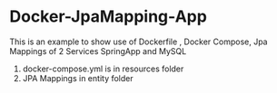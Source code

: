 # Docker-JpaMapping-App
This is an example to show use of Dockerfile , Docker Compose, Jpa Mappings of 2 Services SpringApp and MySQL

1. docker-compose.yml is in resources folder
2. JPA Mappings in entity folder


